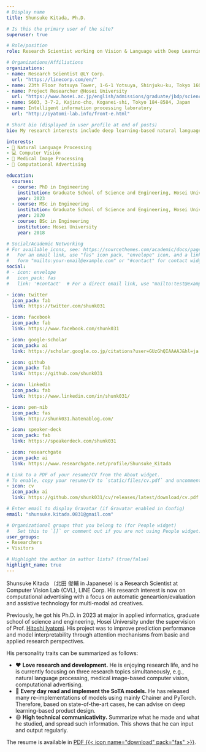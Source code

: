 ```yaml
---
# Display name
title: Shunsuke Kitada, Ph.D.

# Is this the primary user of the site?
superuser: true

# Role/position
role: Research Scientist working on Vision & Language with Deep Learning

# Organizations/Affiliations
organizations:
- name: Research Scientist @LY Corp.
  url: "https://linecorp.com/en/"
- name: 23th Floor Yotsuya Tower, 1-6-1 Yotsuya, Shinjuku-ku, Tokyo 160-0004, Japan
- name: Project Researcher @Hosei University
  url: "https://www.hosei.ac.jp/english/admissions/graduate/jbdp/science_engineering/applied_informatics/"
- name: S603, 3-7-2, Kajino-cho, Koganei-shi, Tokyo 184-8584, Japan
- name: Intelligent information processing laboratory
  url: "http://iyatomi-lab.info/front-e.html"

# Short bio (displayed in user profile at end of posts)
bio: My research interests include deep learning-based natural language processing, computer vision, medical image processing, and computational advertising.

interests:
- 🤖 Natural Language Processing
- 💻 Computer Vision
- 🏥 Medical Image Processing
- 📃 Computational Advertising

education:
  courses:
  - course: PhD in Engineering
    institution: Graduate School of Science and Engineering, Hosei University
    year: 2023
  - course: MSc in Engineering
    institution: Graduate School of Science and Engineering, Hosei University
    year: 2020
  - course: BSc in Engineering
    institution: Hosei University
    year: 2018

# Social/Academic Networking
# For available icons, see: https://sourcethemes.com/academic/docs/page-builder/#icons
#   For an email link, use "fas" icon pack, "envelope" icon, and a link in the
#   form "mailto:your-email@example.com" or "#contact" for contact widget.
social:
# - icon: envelope
#   icon_pack: fas
#   link: '#contact'  # For a direct email link, use "mailto:test@example.org".

- icon: twitter
  icon_pack: fab
  link: https://twitter.com/shunk031

- icon: facebook
  icon_pack: fab
  link: https://www.facebook.com/shunk031

- icon: google-scholar
  icon_pack: ai
  link: https://scholar.google.co.jp/citations?user=GUzGhQIAAAAJ&hl=ja

- icon: github
  icon_pack: fab
  link: https://github.com/shunk031

- icon: linkedin
  icon_pack: fab
  link: https://www.linkedin.com/in/shunk031/

- icon: pen-nib
  icon_pack: fas
  link: http://shunk031.hatenablog.com/

- icon: speaker-deck
  icon_pack: fab
  link: https://speakerdeck.com/shunk031

- icon: researchgate
  icon_pack: ai
  link: https://www.researchgate.net/profile/Shunsuke_Kitada

# Link to a PDF of your resume/CV from the About widget.
# To enable, copy your resume/CV to `static/files/cv.pdf` and uncomment the lines below.
- icon: cv
  icon_pack: ai
  link: https://github.com/shunk031/cv/releases/latest/download/cv.pdf

# Enter email to display Gravatar (if Gravatar enabled in Config)
email: "shunsuke.kitada.0831@gmail.com"

# Organizational groups that you belong to (for People widget)
#   Set this to `[]` or comment out if you are not using People widget.
user_groups:
- Researchers
- Visitors

# Highlight the author in author lists? (true/false)
highlight_name: true
---
```


Shunsuke Kitada （北田 俊輔 in Japanese) is a Research Scientist at Computer Vision Lab (CVL), LINE Corp. His research interest is now on computational advertising with a focus on automatic geneartion/evaluation and assistive technology for multi-modal ad creatives.

Previously, he got his Ph.D. in 2023 at major in applied informatics, graduate school of science and engineering, Hosei University under the supervision of Prof. [Hitoshi Iyatomi](http://iyatomi-lab.info/front-e.html). His project was to improve prediction performance and model interpretability through attention mechanisms from basic and applied research perspectives.

His personality traits can be summarized as follows:
- ❤️ **Love research and development.** He is enjoying research life, and he is currently focusing on three research topics simultaneously, e.g., natural language processing, medical image-based computer vision, computational advertising.
- 📝 **Every day read and implement the SoTA models.** He has released many re-implementations of models using mainly Chainer and PyTorch. Therefore, based on state-of-the-art cases, he can advise on deep learning-based product design.
- 😄 **High technical communicativity.** Summarize what he made and what he studied, and spread such information. This shows that he can input and output regularly.

The resume is available in [PDF {{< icon name="download" pack="fas" >}}](https://github.com/shunk031/cv/releases/latest/download/cv.pdf).
